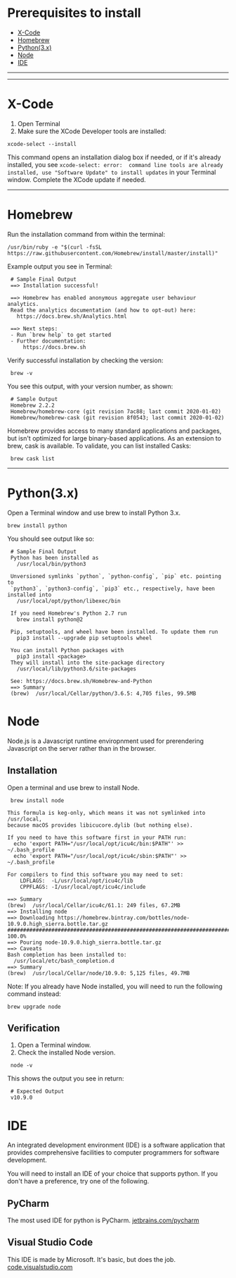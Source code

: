 # Prerequisites to install

<!--ts-->
   * [X-Code](#X-Code)
   * [Homebrew](#Homebrew)
   * [Python(3.x)](#Python\(3.x\))
   * [Node](#Node)
   * [IDE](#IDE)
<!--te-->

---
---

# X-Code
  1. Open Terminal
  2. Make sure the XCode Developer tools are installed:
  ```
  xcode-select --install
  ```
  This command opens an installation dialog box if needed, or if it's already installed, you see `xcode-select: error: 
  command line tools are already installed, use "Software Update" to install updates` in your Terminal window. Complete the XCode update if needed.

---

# Homebrew
Run the installation command from within the terminal:

``` 
/usr/bin/ruby -e "$(curl -fsSL https://raw.githubusercontent.com/Homebrew/install/master/install)"
```

Example output you see in Terminal:

```
 # Sample Final Output
 ==> Installation successful!

 ==> Homebrew has enabled anonymous aggregate user behaviour analytics.
 Read the analytics documentation (and how to opt-out) here:
   https://docs.brew.sh/Analytics.html

 ==> Next steps:
 - Run `brew help` to get started
 - Further documentation:
     https://docs.brew.sh
```

Verify successful installation by checking the version:
```
 brew -v
```

You see this output, with your version number, as shown:

```
 # Sample Output
 Homebrew 2.2.2
 Homebrew/homebrew-core (git revision 7ac88; last commit 2020-01-02)
 Homebrew/homebrew-cask (git revision 8f0543; last commit 2020-01-02)
```

Homebrew provides access to many standard applications and packages, but isn't optimized for large binary-based applications. As an extension to brew, cask is available. To validate, you can list installed Casks:
```
 brew cask list
```

---

# Python(3.x)

Open a Terminal window and use brew to install Python 3.x.

```
brew install python
```

You should see output like so:

```
 # Sample Final Output
 Python has been installed as
   /usr/local/bin/python3

 Unversioned symlinks `python`, `python-config`, `pip` etc. pointing to
 `python3`, `python3-config`, `pip3` etc., respectively, have been installed into
   /usr/local/opt/python/libexec/bin

 If you need Homebrew's Python 2.7 run
   brew install python@2

 Pip, setuptools, and wheel have been installed. To update them run
   pip3 install --upgrade pip setuptools wheel

 You can install Python packages with
   pip3 install <package>
 They will install into the site-package directory
   /usr/local/lib/python3.6/site-packages

 See: https://docs.brew.sh/Homebrew-and-Python
 ==> Summary
 (brew)  /usr/local/Cellar/python/3.6.5: 4,705 files, 99.5MB
 ```
# Node
Node.js is a Javascript runtime enviropnment used for prerendering Javascript on the server rather than in the browser.

## Installation
Open a terminal and use brew to install Node.

```
 brew install node
 ```
 
 ```
 This formula is keg-only, which means it was not symlinked into /usr/local,
 because macOS provides libicucore.dylib (but nothing else).

 If you need to have this software first in your PATH run:
   echo 'export PATH="/usr/local/opt/icu4c/bin:$PATH"' >> ~/.bash_profile
   echo 'export PATH="/usr/local/opt/icu4c/sbin:$PATH"' >> ~/.bash_profile

 For compilers to find this software you may need to set:
     LDFLAGS:  -L/usr/local/opt/icu4c/lib
     CPPFLAGS: -I/usr/local/opt/icu4c/include
     
 ==> Summary
 (brew)  /usr/local/Cellar/icu4c/61.1: 249 files, 67.2MB
 ==> Installing node
 ==> Downloading https://homebrew.bintray.com/bottles/node-10.9.0.high_sierra.bottle.tar.gz
 ######################################################################## 100.0%
 ==> Pouring node-10.9.0.high_sierra.bottle.tar.gz
 ==> Caveats
 Bash completion has been installed to:
   /usr/local/etc/bash_completion.d
 ==> Summary
 (brew)  /usr/local/Cellar/node/10.9.0: 5,125 files, 49.7MB
 ```
 
Note: If you already have Node installed, you will need to run the following command instead: 
```
brew upgrade node
```

## Verification
1. Open a Terminal window.
2. Check the installed Node version.
```
 node -v
```

This shows the output you see in return:
```
 # Expected Output
 v10.9.0
``` 

# IDE
An integrated development environment (IDE) is a software application that provides comprehensive facilities to computer programmers for software development.

You will need to install an IDE of your choice that supports python. If you don't have a preference, try one of the following.

## PyCharm
The most used IDE for python is PyCharm.
[jetbrains.com/pycharm](https://www.jetbrains.com/pycharm/)

## Visual Studio Code
This IDE is made by Microsoft. It's basic, but does the job.
[code.visualstudio.com](https://code.visualstudio.com/)
